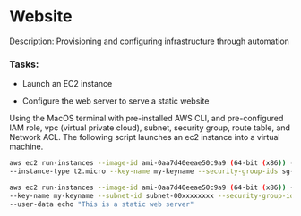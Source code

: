 # Website

Description: Provisioning and configuring infrastructure through automation

### Tasks:

- Launch an EC2 instance

- Configure the web server to serve a static website

Using the MacOS terminal with pre-installed AWS CLI, and pre-configured IAM role, vpc (virtual private cloud), subnet, security group, route table, and Network ACL. The following script launches an ec2 instance into a virtual machine.

```bash
aws ec2 run-instances --image-id ami-0aa7d40eeae50c9a9 (64-bit (x86)) --count 1 
--instance-type t2.micro --key-name my-keyname --security-group-ids sg-00xxxxxxxx --subnet-id subnet-00xxxxxxxx

aws ec2 run-instances --image-id ami-0aa7d40eeae50c9a9 (64-bit (x86)) --count 1 --instance-type t2.micro \
--key-name my-keyname --subnet-id subnet-00xxxxxxxx --security-group-ids sg-00xxxxxxxx \
--user-data echo "This is a static web server"
```

